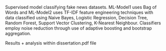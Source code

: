 Supervised model classifying fake news datasets. ML-Model1 uses Bag of Words and ML-Model2 uses TF-IDF feature engineering techniques with data classified using Naive Bayes, Logistic Regression, Decision Tree, Random Forest, Support Vector Clustering, K-Nearest Neighbour. Classifiers employ noise reduction through use of adaptive boosting and bootstrap aggregation. 

Results + analysis within dissertation.pdf file
